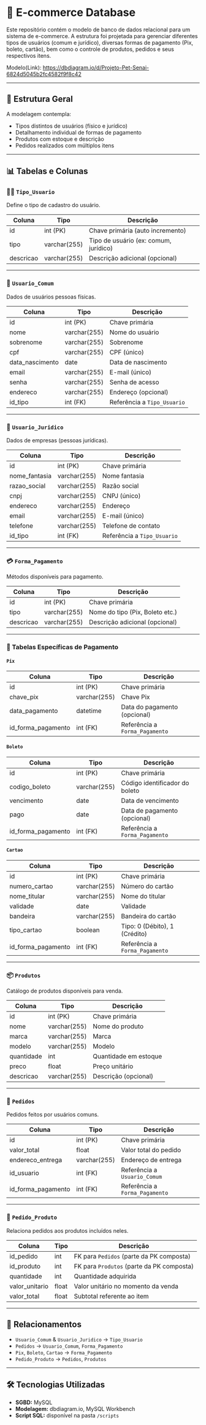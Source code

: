 # 🛒 E-commerce Database

Este repositório contém o modelo de banco de dados relacional para um sistema de e-commerce. A estrutura foi projetada para gerenciar diferentes tipos de usuários (comum e jurídico), diversas formas de pagamento (Pix, boleto, cartão), bem como o controle de produtos, pedidos e seus respectivos itens.

Modelo(Link): https://dbdiagram.io/d/Projeto-Pet-Senai-6824d5045b2fc4582f9f8c42

---

## 📐 Estrutura Geral

A modelagem contempla:

- Tipos distintos de usuários (físico e jurídico)
- Detalhamento individual de formas de pagamento
- Produtos com estoque e descrição
- Pedidos realizados com múltiplos itens

---

## 📊 Tabelas e Colunas

### 🧑‍💼 `Tipo_Usuario`
Define o tipo de cadastro do usuário.

| Coluna     | Tipo         | Descrição                            |
|------------|--------------|--------------------------------------|
| id         | int (PK)     | Chave primária (auto incremento)     |
| tipo       | varchar(255) | Tipo de usuário (ex: comum, jurídico)|
| descricao  | varchar(255) | Descrição adicional (opcional)       |

---

### 👤 `Usuario_Comum`
Dados de usuários pessoas físicas.

| Coluna          | Tipo         | Descrição                           |
|-----------------|--------------|-------------------------------------|
| id              | int (PK)     | Chave primária                      |
| nome            | varchar(255) | Nome do usuário                     |
| sobrenome       | varchar(255) | Sobrenome                           |
| cpf             | varchar(255) | CPF (único)                         |
| data_nascimento | date         | Data de nascimento                  |
| email           | varchar(255) | E-mail (único)                      |
| senha           | varchar(255) | Senha de acesso                     |
| endereco        | varchar(255) | Endereço (opcional)                 |
| id_tipo         | int (FK)     | Referência a `Tipo_Usuario`         |

---

### 🏢 `Usuario_Juridico`
Dados de empresas (pessoas jurídicas).

| Coluna        | Tipo         | Descrição                           |
|---------------|--------------|-------------------------------------|
| id            | int (PK)     | Chave primária                      |
| nome_fantasia | varchar(255) | Nome fantasia                       |
| razao_social  | varchar(255) | Razão social                        |
| cnpj          | varchar(255) | CNPJ (único)                        |
| endereco      | varchar(255) | Endereço                            |
| email         | varchar(255) | E-mail (único)                      |
| telefone      | varchar(255) | Telefone de contato                 |
| id_tipo       | int (FK)     | Referência a `Tipo_Usuario`         |

---

### 💳 `Forma_Pagamento`
Métodos disponíveis para pagamento.

| Coluna     | Tipo         | Descrição                      |
|------------|--------------|-------------------------------|
| id         | int (PK)     | Chave primária                |
| tipo       | varchar(255) | Nome do tipo (Pix, Boleto etc.)|
| descricao  | varchar(255) | Descrição adicional (opcional)|

---

### 💸 Tabelas Específicas de Pagamento

#### `Pix`
| Coluna             | Tipo         | Descrição                             |
|--------------------|--------------|---------------------------------------|
| id                 | int (PK)     | Chave primária                        |
| chave_pix          | varchar(255) | Chave Pix                             |
| data_pagamento     | datetime     | Data do pagamento (opcional)          |
| id_forma_pagamento | int (FK)     | Referência a `Forma_Pagamento`        |

#### `Boleto`
| Coluna             | Tipo         | Descrição                             |
|--------------------|--------------|---------------------------------------|
| id                 | int (PK)     | Chave primária                        |
| codigo_boleto      | varchar(255) | Código identificador do boleto        |
| vencimento         | date         | Data de vencimento                    |
| pago               | date         | Data de pagamento (opcional)          |
| id_forma_pagamento | int (FK)     | Referência a `Forma_Pagamento`        |

#### `Cartao`
| Coluna             | Tipo         | Descrição                             |
|--------------------|--------------|---------------------------------------|
| id                 | int (PK)     | Chave primária                        |
| numero_cartao      | varchar(255) | Número do cartão                      |
| nome_titular       | varchar(255) | Nome do titular                       |
| validade           | date         | Validade                              |
| bandeira           | varchar(255) | Bandeira do cartão                    |
| tipo_cartao        | boolean      | Tipo: 0 (Débito), 1 (Crédito)         |
| id_forma_pagamento | int (FK)     | Referência a `Forma_Pagamento`        |

---

### 📦 `Produtos`
Catálogo de produtos disponíveis para venda.

| Coluna     | Tipo         | Descrição                       |
|------------|--------------|---------------------------------|
| id         | int (PK)     | Chave primária                  |
| nome       | varchar(255) | Nome do produto                 |
| marca      | varchar(255) | Marca                           |
| modelo     | varchar(255) | Modelo                          |
| quantidade | int          | Quantidade em estoque           |
| preco      | float        | Preço unitário                  |
| descricao  | varchar(255) | Descrição (opcional)            |

---

### 📑 `Pedidos`
Pedidos feitos por usuários comuns.

| Coluna             | Tipo         | Descrição                           |
|--------------------|--------------|-------------------------------------|
| id                 | int (PK)     | Chave primária                      |
| valor_total        | float        | Valor total do pedido               |
| endereco_entrega   | varchar(255) | Endereço de entrega                 |
| id_usuario         | int (FK)     | Referência a `Usuario_Comum`        |
| id_forma_pagamento | int (FK)     | Referência a `Forma_Pagamento`      |

---

### 🔗 `Pedido_Produto`
Relaciona pedidos aos produtos incluídos neles.

| Coluna         | Tipo   | Descrição                                   |
|----------------|--------|---------------------------------------------|
| id_pedido      | int    | FK para `Pedidos` (parte da PK composta)     |
| id_produto     | int    | FK para `Produtos` (parte da PK composta)    |
| quantidade     | int    | Quantidade adquirida                         |
| valor_unitario | float  | Valor unitário no momento da venda           |
| valor_total    | float  | Subtotal referente ao item                   |

---

## 🔗 Relacionamentos

- `Usuario_Comum` & `Usuario_Juridico` → `Tipo_Usuario`
- `Pedidos` → `Usuario_Comum`, `Forma_Pagamento`
- `Pix`, `Boleto`, `Cartao` → `Forma_Pagamento`
- `Pedido_Produto` → `Pedidos`, `Produtos`

---

## 🛠️ Tecnologias Utilizadas

- **SGBD:** MySQL
- **Modelagem:** dbdiagram.io, MySQL Workbench
- **Script SQL:** disponível na pasta `/scripts`
